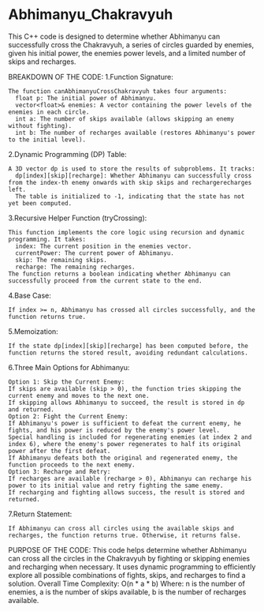 # Abhimanyu_Chakravyuh

This C++ code is designed to determine whether Abhimanyu can successfully cross the Chakravyuh, a series of circles guarded by enemies, given his initial power, the enemies power levels, and a limited number of skips and recharges.

BREAKDOWN OF THE CODE:
  1.Function Signature:
  
    The function canAbhimanyuCrossChakravyuh takes four arguments:
      float p: The initial power of Abhimanyu.
      vector<float>& enemies: A vector containing the power levels of the enemies in each circle.
      int a: The number of skips available (allows skipping an enemy without fighting).
      int b: The number of recharges available (restores Abhimanyu's power to the initial level).  
      
  2.Dynamic Programming (DP) Table:

    A 3D vector dp is used to store the results of subproblems. It tracks:
      dp[index][skip][recharge]: Whether Abhimanyu can successfully cross from the index-th enemy onwards with skip skips and rechargerecharges left.
      The table is initialized to -1, indicating that the state has not yet been computed.
      
  3.Recursive Helper Function (tryCrossing):
  
    This function implements the core logic using recursion and dynamic programming. It takes:
      index: The current position in the enemies vector.
      currentPower: The current power of Abhimanyu.
      skip: The remaining skips.
      recharge: The remaining recharges.
    The function returns a boolean indicating whether Abhimanyu can successfully proceed from the current state to the end.
    
  4.Base Case:

    If index >= n, Abhimanyu has crossed all circles successfully, and the function returns true.
    
  5.Memoization:

    If the state dp[index][skip][recharge] has been computed before, the function returns the stored result, avoiding redundant calculations.
    
  6.Three Main Options for Abhimanyu:

    Option 1: Skip the Current Enemy:
    If skips are available (skip > 0), the function tries skipping the current enemy and moves to the next one.
    If skipping allows Abhimanyu to succeed, the result is stored in dp and returned.
    Option 2: Fight the Current Enemy:
    If Abhimanyu's power is sufficient to defeat the current enemy, he fights, and his power is reduced by the enemy's power level.
    Special handling is included for regenerating enemies (at index 2 and index 6), where the enemy's power regenerates to half its original power after the first defeat.
    If Abhimanyu defeats both the original and regenerated enemy, the function proceeds to the next enemy.
    Option 3: Recharge and Retry: 
    If recharges are available (recharge > 0), Abhimanyu can recharge his power to its initial value and retry fighting the same enemy.
    If recharging and fighting allows success, the result is stored and returned.
    
  7.Return Statement:

    If Abhimanyu can cross all circles using the available skips and recharges, the function returns true. Otherwise, it returns false.


    
PURPOSE OF THE CODE:
      This code helps determine whether Abhimanyu can cross all the circles in the Chakravyuh by fighting or skipping enemies and recharging when necessary. It uses dynamic programming to efficiently explore all possible combinations of fights, skips, and recharges to find a solution.
      Overall Time Complexity: O(n * a * b)
      Where:
      n is the number of enemies,
      a is the number of skips available,
      b is the number of recharges available.
